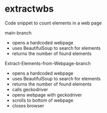 # extractwbs
Code snippet to count elements in a web page

main-branch
- opens a hardcoded webpage
- uses BeautifulSoup to search for elements
- returns the number of found elements

Extract-Elements-from-Webpage-branch
- opens a hardcoded webpage
- uses BeautifulSoup to search for elements
- returns the number of found elements
- calls geckodriver
- opens webpage with geckodriver
- scrolls to bottom of webpage
- closes browser
